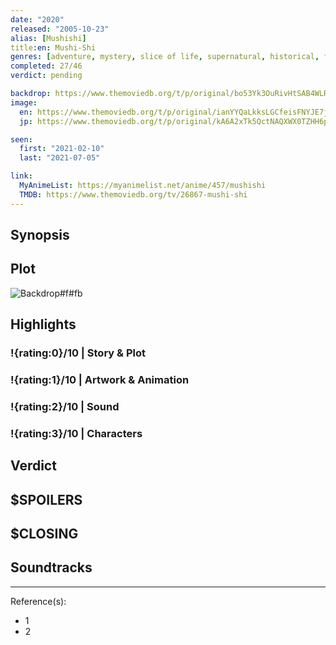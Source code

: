 ```yaml
---
date: "2020"
released: "2005-10-23"
alias: [Mushishi]
title:en: Mushi-Shi
genres: [adventure, mystery, slice of life, supernatural, historical, fantasy, seinen]
completed: 27/46
verdict: pending

backdrop: https://www.themoviedb.org/t/p/original/bo53Yk3OuRivHtSAB4WLRWWPHq9.jpg
image:
  en: https://www.themoviedb.org/t/p/original/ianYYQaLkksLGCfeisFNYJE7jIO.jpg
  jp: https://www.themoviedb.org/t/p/original/kA6A2xTk5QctNAQXWX0TZHH6pzy.jpg

seen:
  first: "2021-02-10"
  last: "2021-07-05"

link:
  MyAnimeList: https://myanimelist.net/anime/457/mushishi
  TMDB: https://www.themoviedb.org/tv/26867-mushi-shi
---
```



## Synopsis

## Plot

![Backdrop#f#fb](https://www.themoviedb.org/t/p/original/8ysRHGV3URjOJT7u7NkZiFjvObk.jpg "Source: TMDB")

## Highlights

### !{rating:0}/10 | Story & Plot

### !{rating:1}/10 | Artwork & Animation

### !{rating:2}/10 | Sound

### !{rating:3}/10 | Characters

## Verdict

## $SPOILERS

## $CLOSING

## Soundtracks

***
Reference(s):

- 1
- 2
